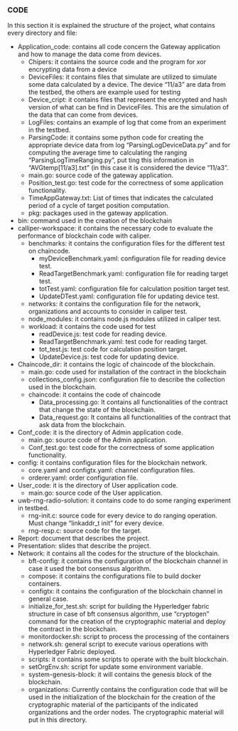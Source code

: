 ### CODE

In this section it is explained the structure of the project, what contains every directory and file:
* Application_code: contains all code concern the Gateway application and how to manage the data come from devices.
  - Chipers: it contains the source code and the program for xor encrypting data from a device
  - DeviceFiles: it contains files that simulate are utilized to simulate some data calculated by a device. The device “11/a3” are data from the testbed, the others are example used for testing
  - Device_cript: it contains files that represent the encrypted and hash version of what can be find in DeviceFiles. This are the simulation of the data that can come from devices.
  - LogFiles: contains an example of log that come from an experiment in the testbed.
  - ParsingCode: it contains some python code for creating the appropriate device data from log “ParsingLogDeviceData.py” and for computing the average time to calculating the ranging “ParsingLogTimeRanging.py”, put ting this information in “AVGtemp[11/a3].txt” (in this case it is considered the device “11/a3”.
  - main.go: source code of the gateway application.
  - Position_test.go: test code for the correctness of some application functionality.
  - TimeAppGateway.txt: List of times that indicates the calculated period of a cycle of target position computation.
  - pkg: packages used in the gateway application.
* bin: command used in the creation of the blockchain
* calliper-workspace: it contains the necessary code to evaluate the performance of blockchain code with caliper.
  - benchmarks: it contains the configuration files for the different test on chaincode.
    + myDeviceBenchmark.yaml: configuration file for reading device test.
    + ReadTargetBenchmark.yaml: configuration file for reading target test.
    + totTest.yaml: configuration file for calculation position target test.
    + UpdateDTest.yaml: configuration file for updating device test.
  - networks: it contains the configuration file for the network, organizations and accounts to consider in caliper test.
  - node_modules: it contains node.js modules utilized in caliper test.
  - workload: it contains the code used for test
    + readDevice.js: test code for reading device.
    + ReadTargetBenchmark.yaml: test code for reading target.
     + tot_test.js: test code for calculation position target.
     + UpdateDevice.js: test code for updating device.
* Chaincode_dir: it contains the logic of chaincode of the blockchain.
  - main.go: code used for installation of the contract in the blockchain
  - collections_config.json: configuration file to describe the collection used in the blockchain.
  - chaincode: it contains the code of chaincode
    + Data_processing.go: It contains all functionalities of the contract that change the state of the blockchain.
    + Data_request.go: It contains all functionalities of the contract that ask data from the blockchain.
* Conf_code: it is the directory of Admin application code.
  - main.go: source code of the Admin application.
  - Conf_test.go: test code for the correctness of some application functionality.
* config: it contains configuration files for the blockchain network.
  - core.yaml and configtx.yaml: channel configuration files.
  - orderer.yaml: order configuration file.
* User_code: it is the directory of User application code.
  - main.go: source code of the User application.
* uwb-rng-radio-solution: it contains code to do some ranging experiment in testbed.
  - rng-init.c: source code for every device to do ranging operation. Must change “linkaddr_t init” for every device.
  - rng-resp.c: source code for the target.
* Report: document that describes the project.
* Presentation: slides that describe the project.
* Network: it contains all the codes for the structure of the blockchain.
  - bft-config: it contains the configuration of the blockchain channel in case it used the bot consensus algorithm.
  - compose: it contains the configurations file to build docker containers.
  - configtx: it contains the configuration of the blockchain channel in general case.
  - initialize_for_test.sh: script for building the Hyperledger fabric structure in case of bft consensus algorithm, use “cryptogen” command for the creation of  the cryptographic material  and deploy the contract in the blockchain.
  - monitordocker.sh: script to process the processing of the containers
  - network.sh: general script to execute various operations with Hyperledger Fabric deployed.
  - scripts: it contains some scripts to operate with the built blockchain.
  - setOrgEnv.sh: script for update some environment variable.
  - system-genesis-block: it will contains the genesis block of the blockchain.
  - organizations: Currently contains the configuration code that will be used in the initialization of the blockchain for the creation of the cryptographic material of the participants of the indicated organizations and the order nodes. The cryptographic material will put in this directory.